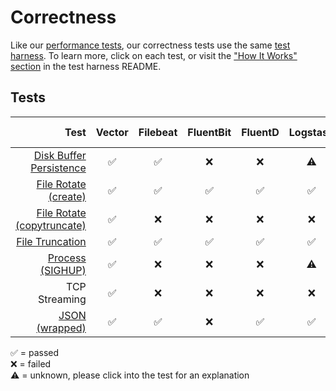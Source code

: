# Correctness

Like our [performance tests][docs.performance], our correctness tests use the
same [test harness][urls.test_harness]. To learn more, click on each test, or
visit the ["How It Works" section][urls.test_harness#how-it-works] in the test
harness README.

## Tests

| Test | Vector | Filebeat | FluentBit | FluentD | Logstash | Splunk UF | Splunk HF |
| ---: | :---: | :---: | :---: | :---: | :---: | :---: | :---: |
| [Disk Buffer Persistence][urls.disk_buffer_persistence_correctness_test] | ✅ | ✅ | ❌ | ❌ | ⚠️ | ✅ | ✅ |
| [File Rotate \(create\)][urls.file_rotate_create_correctness_test] | ✅ | ✅ | ✅ | ✅ | ✅ | ✅ | ✅ |
| [File Rotate \(copytruncate\)][urls.file_rotate_truncate_correctness_test] | ✅ | ❌ | ❌ | ❌ | ❌ | ✅ | ✅ |
| [File Truncation][urls.file_truncate_correctness_test] | ✅ | ✅ | ✅ | ✅ | ✅ | ✅ | ✅ |
| [Process \(SIGHUP\)][urls.sighup_correctness_test] | ✅ | ❌ | ❌ | ❌ | ⚠️ | ✅ | ✅ |
| TCP Streaming | ✅ | ❌ | ❌ | ❌ | ❌ | ✅ | ✅ |
| [JSON \(wrapped\)][urls.wrapped_json_correctness_test] | ✅ | ✅ | ❌ | ✅ | ✅ | ✅ | ✅ |

✅ = passed<br />
❌ = failed<br />
⚠️ = unknown, please click into the test for an explanation


[docs.performance]: ./performance.md
[urls.disk_buffer_persistence_correctness_test]: https://github.com/timberio/vector-test-harness/tree/master/cases/disk_buffer_persistence_correctness
[urls.file_rotate_create_correctness_test]: https://github.com/timberio/vector-test-harness/tree/master/cases/file_rotate_create_correctness
[urls.file_rotate_truncate_correctness_test]: https://github.com/timberio/vector-test-harness/tree/master/cases/file_rotate_truncate_correctness
[urls.file_truncate_correctness_test]: https://github.com/timberio/vector-test-harness/tree/master/cases/file_truncate_correctness
[urls.sighup_correctness_test]: https://github.com/timberio/vector-test-harness/tree/master/cases/sighup_correctness
[urls.test_harness#how-it-works]: https://github.com/timberio/vector-test-harness/#how-it-works
[urls.test_harness]: https://github.com/timberio/vector-test-harness/
[urls.wrapped_json_correctness_test]: https://github.com/timberio/vector-test-harness/tree/master/cases/wrapped_json_correctness
